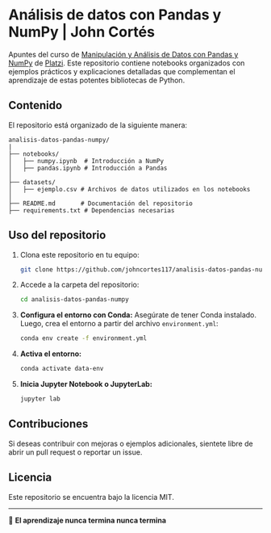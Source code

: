 # Análisis de datos con Pandas y NumPy | John Cortés

Apuntes del curso de [Manipulación y Análisis de Datos con Pandas y NumPy](https://platzi.com/cursos/pandas-numpy/) de [Platzi](https://platzi.com). Este repositorio contiene notebooks organizados con ejemplos prácticos y explicaciones detalladas que complementan el aprendizaje de estas potentes bibliotecas de Python.

## Contenido

El repositorio está organizado de la siguiente manera:

```
analisis-datos-pandas-numpy/
|
├── notebooks/
│   ├── numpy.ipynb  # Introducción a NumPy
│   ├── pandas.ipynb # Introducción a Pandas
│
├── datasets/
│   ├── ejemplo.csv # Archivos de datos utilizados en los notebooks
│
├── README.md       # Documentación del repositorio
├── requirements.txt # Dependencias necesarias
```

## Uso del repositorio

1. Clona este repositorio en tu equipo:
   ```bash
   git clone https://github.com/johncortes117/analisis-datos-pandas-numpy.git
   ```

2. Accede a la carpeta del repositorio:
   ```bash
   cd analisis-datos-pandas-numpy
   ```

3. **Configura el entorno con Conda:**
   Asegúrate de tener Conda instalado. Luego, crea el entorno a partir del archivo `environment.yml`:
   ```bash
   conda env create -f environment.yml
   ```

4. **Activa el entorno:**
   ```bash
   conda activate data-env
   ```

5. **Inicia Jupyter Notebook o JupyterLab:**
   ```bash
   jupyter lab
   ```

## Contribuciones

Si deseas contribuir con mejoras o ejemplos adicionales, sientete libre de abrir un pull request o reportar un issue.

## Licencia

Este repositorio se encuentra bajo la licencia MIT.

---

🚀 **El aprendizaje nunca termina nunca termina**